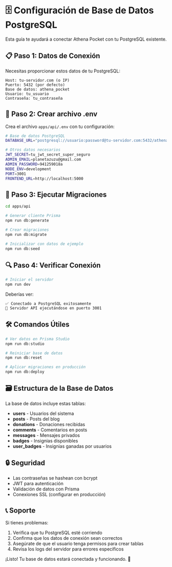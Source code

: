 # 🗄️ Configuración de Base de Datos PostgreSQL

Esta guía te ayudará a conectar Athena Pocket con tu PostgreSQL existente.

## 📋 **Paso 1: Datos de Conexión**

Necesitas proporcionar estos datos de tu PostgreSQL:

```
Host: tu-servidor.com (o IP)
Puerto: 5432 (por defecto)
Base de datos: athena_pocket
Usuario: tu_usuario
Contraseña: tu_contraseña
```

## 📝 **Paso 2: Crear archivo .env**

Crea el archivo `apps/api/.env` con tu configuración:

```bash
# Base de datos PostgreSQL
DATABASE_URL="postgresql://usuario:password@tu-servidor.com:5432/athena_pocket"

# Otros datos necesarios
JWT_SECRET=tu_jwt_secret_super_seguro
ADMIN_EMAIL=planetazuzu@gmail.com
ADMIN_PASSWORD=941259018a
NODE_ENV=development
PORT=3001
FRONTEND_URL=http://localhost:5000
```

## 🚀 **Paso 3: Ejecutar Migraciones**

```bash
cd apps/api

# Generar cliente Prisma
npm run db:generate

# Crear migraciones
npm run db:migrate

# Inicializar con datos de ejemplo
npm run db:seed
```

## 🔍 **Paso 4: Verificar Conexión**

```bash
# Iniciar el servidor
npm run dev
```

Deberías ver:
```
✅ Conectado a PostgreSQL exitosamente
🚀 Servidor API ejecutándose en puerto 3001
```

## 🛠️ **Comandos Útiles**

```bash
# Ver datos en Prisma Studio
npm run db:studio

# Reiniciar base de datos
npm run db:reset

# Aplicar migraciones en producción
npm run db:deploy
```

## 🗃️ **Estructura de la Base de Datos**

La base de datos incluye estas tablas:

- **users** - Usuarios del sistema
- **posts** - Posts del blog
- **donations** - Donaciones recibidas
- **comments** - Comentarios en posts
- **messages** - Mensajes privados
- **badges** - Insignias disponibles
- **user_badges** - Insignias ganadas por usuarios

## 🔒 **Seguridad**

- Las contraseñas se hashean con bcrypt
- JWT para autenticación
- Validación de datos con Prisma
- Conexiones SSL (configurar en producción)

## 📞 **Soporte**

Si tienes problemas:

1. Verifica que tu PostgreSQL esté corriendo
2. Confirma que los datos de conexión sean correctos
3. Asegúrate de que el usuario tenga permisos para crear tablas
4. Revisa los logs del servidor para errores específicos

¡Listo! Tu base de datos estará conectada y funcionando. 🎉
